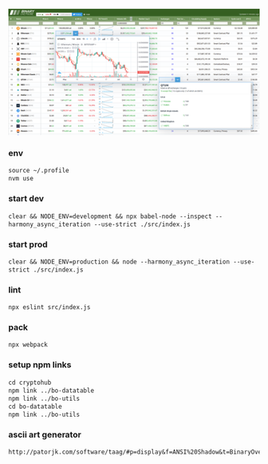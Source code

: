 ![](https://github.com/alanayoub/bo-cryptohub/blob/master/graphics/screenshots/Screenshot_002.png)

### env
```
source ~/.profile
nvm use
```
### start dev
```
clear && NODE_ENV=development && npx babel-node --inspect --harmony_async_iteration --use-strict ./src/index.js
```

### start prod
```
clear && NODE_ENV=production && node --harmony_async_iteration --use-strict ./src/index.js
```

### lint
```
npx eslint src/index.js
```

### pack
```
npx webpack
```

### setup npm links
```
cd cryptohub
npm link ../bo-datatable
npm link ../bo-utils
cd bo-datatable
npm link ../bo-utils
```

### ascii art generator
```
http://patorjk.com/software/taag/#p=display&f=ANSI%20Shadow&t=BinaryOverdose
```
